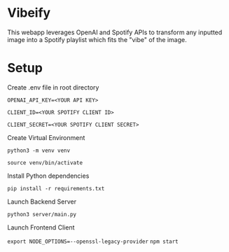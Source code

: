 # Vibeify

This webapp leverages OpenAI and Spotify APIs to transform any inputted image into a Spotify playlist which fits the "vibe" of the image.


# Setup

Create .env file in root directory

`OPENAI_API_KEY=<YOUR API KEY>`

`CLIENT_ID=<YOUR SPOTIFY CLIENT ID>`

`CLIENT_SECRET=<YOUR SPOTIFY CLIENT SECRET>`


Create Virtual Environment 

`python3 -m venv venv`

`source venv/bin/activate`


Install Python dependencies

`pip install -r requirements.txt`


Launch Backend Server

`python3 server/main.py`


Launch Frontend Client

`export NODE_OPTIONS=--openssl-legacy-provider`
`npm start`

